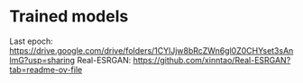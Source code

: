 # Trained models
Last epoch: https://drive.google.com/drive/folders/1CYlJjw8bRcZWn6gl0Z0CHYset3sAnlmG?usp=sharing
Real-ESRGAN: https://github.com/xinntao/Real-ESRGAN?tab=readme-ov-file